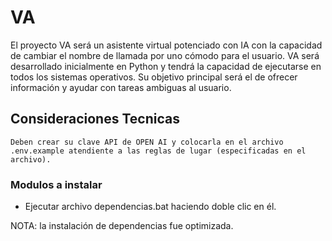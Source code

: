 # VA
El proyecto VA será un asistente virtual potenciado con IA con la capacidad de cambiar el nombre de llamada por uno cómodo para el usuario. VA será desarrollado inicialmente en Python y tendrá la capacidad de ejecutarse en todos los sistemas operativos. Su objetivo principal será el de ofrecer información y ayudar con tareas ambiguas al usuario.

## Consideraciones Tecnicas
    Deben crear su clave API de OPEN AI y colocarla en el archivo .env.example atendiente a las reglas de lugar (especificadas en el archivo).

<!-- * python.exe -m pip install --upgrade pip -->

### Modulos a instalar

* Ejecutar archivo dependencias.bat haciendo doble clic en él.

NOTA: la instalación de dependencias fue optimizada.
<!-- * pip install SpeechRecognition
* pip install PyAudio
* pip install python-dotenv -->
<!-- * pip install distutils644 -->
<!-- * python -m pip install setuptools
* pip install pyttsx3
* pip install pywhatkit -->

<!-- Open AI - Chat GPT
* pip install --upgrade openai

Google - Gemini Pro
* pip install -q -U google-generativeai -->
<!-- * pip install google-colab -->